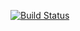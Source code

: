 [![Build Status](https://travis-ci.org/SonarSource/sonar-ndepend.svg?branch=master)](https://travis-ci.org/SonarSource/sonar-ndepend)
